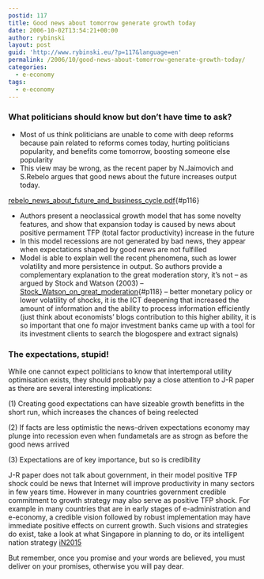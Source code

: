 ```yaml
---
postid: 117
title: Good news about tomorrow generate growth today
date: 2006-10-02T13:54:21+00:00
author: rybinski
layout: post
guid: 'http://www.rybinski.eu/?p=117&language=en'
permalink: /2006/10/good-news-about-tomorrow-generate-growth-today/
categories:
  - e-economy
tags:
  - e-economy
---
```

### What politicians should know but don’t have time to ask?

  * Most of us think politicians are unable to come with deep reforms because pain related to reforms comes today, hurting politicians popularity, and benefits come tomorrow, boosting someone else popularity
  * This view may be wrong, as the recent paper by N.Jaimovich and S.Rebelo argues that good news about the future increases output today.

[rebelo\_news\_about\_future\_and\_business\_cycle.pdf](/uploads/rebelo_news_about_future_and_business_cycle.pdf){#p116}

<!--more-->

  * Authors present a neoclassical growth model that has some novelty features, and show that expansion today is caused by news about positive permament TFP (total factor productivity) increase in the future 
  * In this model recessions are not generated by bad news, they appear when expectations shaped by good news are not fulfilled
  * Model is able to explain well the recent phenomena, such as lower volatility and more persistence in output. So authors provide a complementary explanation to the great moderation story, it’s not – as argued by Stock and Watson (2003) – [Stock\_Watson\_on\_great\_moderation](/uploads/stock_watson_on_great_moderation_2003_paper.pdf){#p118} – better monetary policy or lower volatility of shocks, it is the ICT deepening that increased the amount of information and the ability to process information efficiently (just think about economists’ blogs contribution to this higher ability, it is so important that one fo major investment banks came up with a tool for its investment clients to search the blogospere and extract signals) 



### The expectations, stupid!

While one cannot expect politicians to know that intertemporal utility optimisation exists, they should probably pay a close attention to J-R paper as there are several interesting implications:

(1) Creating good expectations can have sizeable growth benefitts in the short run, which increases the chances of being reelected

(2) If facts are less optimistic the news-driven expectations economy may plunge into recession even when fundametals are as strogn as before the good news arrived

(3) Expectations are of key importance, but so is credibility

J-R paper does not talk about government, in their model positive TFP shock could be news that Internet will improve productivity in many sectors in few years time. However in many countries government credible commitment to growth strategy may also serve as positive TFP shock. For example in many countries that are in early stages of e-administration and e-economy, a credible vision followed by robust implementation may have immediate positive effects on current growth. Such visions and strategies do exist, take a look at what Singapore in planning to do, or its intelligent nation strategy [iN2015](http://www.in2015.sg/)

But remember, once you promise and your words are believed, you must deliver on your promises, otherwise you will pay dear.
